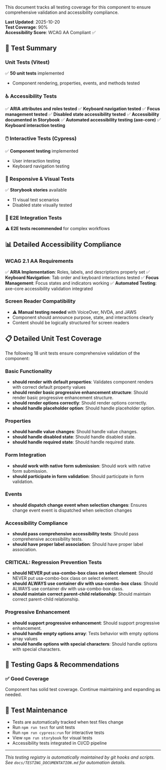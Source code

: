 
This document tracks all testing coverage for this component to ensure comprehensive validation and accessibility compliance.

**Last Updated**: 2025-10-20  
**Test Coverage**: 90%  
**Accessibility Score**: WCAG AA Compliant ✅

## 🧪 Test Summary

### Unit Tests (Vitest)

✅ **50 unit tests** implemented

- Component rendering, properties, events, and methods tested

### ♿ Accessibility Tests

✅ **ARIA attributes and roles tested**
✅ **Keyboard navigation tested**
✅ **Focus management tested**
✅ **Disabled state accessibility tested**
✅ **Accessibility documented in Storybook**
✅ **Automated accessibility testing (axe-core)**
✅ **Keyboard interaction testing**

### 🖱️ Interactive Tests (Cypress)

✅ **Component testing** implemented

- User interaction testing
- Keyboard navigation testing

### 📱 Responsive & Visual Tests

✅ **Storybook stories** available

- 11 visual test scenarios
- Disabled state visually tested

### 🔧 E2E Integration Tests

⚠️ **E2E tests recommended** for complex workflows

## 📊 Detailed Accessibility Compliance

### WCAG 2.1 AA Requirements

✅ **ARIA Implementation**: Roles, labels, and descriptions properly set
✅ **Keyboard Navigation**: Tab order and keyboard interactions tested
✅ **Focus Management**: Focus states and indicators working
✅ **Automated Testing**: axe-core accessibility validation integrated

### Screen Reader Compatibility

- ⚠️ **Manual testing needed** with VoiceOver, NVDA, and JAWS
- Component should announce purpose, state, and interactions clearly
- Content should be logically structured for screen readers



































## 📋 Detailed Unit Test Coverage

The following 18 unit tests ensure comprehensive validation of the component:

### Basic Functionality
- **should render with default properties**: Validates component renders with correct default property values
- **should render basic progressive enhancement structure**: Should render basic progressive enhancement structure.
- **should render options correctly**: Should render options correctly.
- **should handle placeholder option**: Should handle placeholder option.

### Properties
- **should handle value changes**: Should handle value changes.
- **should handle disabled state**: Should handle disabled state.
- **should handle required state**: Should handle required state.

### Form Integration
- **should work with native form submission**: Should work with native form submission.
- **should participate in form validation**: Should participate in form validation.

### Events
- **should dispatch change event when selection changes**: Ensures change event event is dispatched when selection changes

### Accessibility Compliance
- **should pass comprehensive accessibility tests**: Should pass comprehensive accessibility tests.
- **should have proper label association**: Should have proper label association.

### CRITICAL: Regression Prevention Tests
- **should NEVER put usa-combo-box class on select element**: Should NEVER put usa-combo-box class on select element.
- **should ALWAYS use container div with usa-combo-box class**: Should ALWAYS use container div with usa-combo-box class.
- **should maintain correct parent-child relationship**: Should maintain correct parent-child relationship.

### Progressive Enhancement
- **should support progressive enhancement**: Should support progressive enhancement.
- **should handle empty options array**: Tests behavior with empty options array values
- **should handle options with special characters**: Should handle options with special characters.


## 🚨 Testing Gaps & Recommendations

### ✅ Good Coverage

Component has solid test coverage. Continue maintaining and expanding as needed.

## 📝 Test Maintenance

- Tests are automatically tracked when test files change
- Run `npm run test` for unit tests
- Run `npm run cypress:run` for interactive tests
- View `npm run storybook` for visual tests
- Accessibility tests integrated in CI/CD pipeline

---

_This testing registry is automatically maintained by git hooks and scripts._  
_See `docs/TESTING_DOCUMENTATION.md` for automation details._
